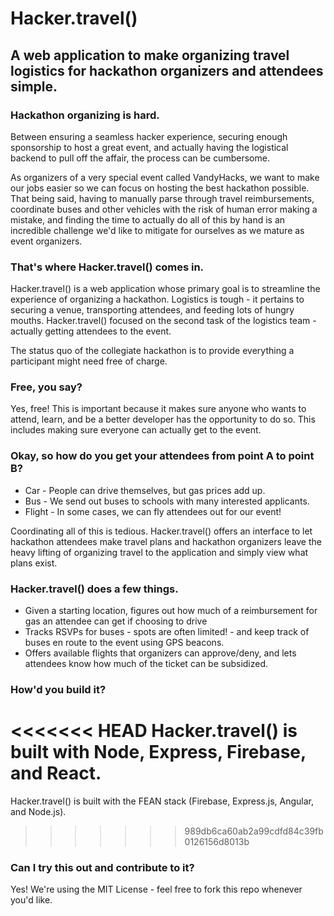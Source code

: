 # Hacker.travel()
## A web application to make organizing travel logistics for hackathon organizers and attendees simple.

### Hackathon organizing is hard.
Between ensuring a seamless hacker experience, securing enough sponsorship to host a great event, and 
actually having the logistical backend to pull off the affair, the process can be cumbersome.

As organizers of a very special event called VandyHacks, we want to make our jobs easier so we can focus
on hosting the best hackathon possible. That being said, having to manually parse through travel reimbursements,
coordinate buses and other vehicles with the risk of human error making a mistake, and finding the time
to actually do all of this by hand is an incredible challenge we'd like to mitigate for ourselves
as we mature as event organizers.

### That's where Hacker.travel() comes in.
Hacker.travel() is a web application whose primary goal is to streamline the experience of organizing a hackathon.
Logistics is tough - it pertains to securing a venue, transporting attendees, and feeding lots of hungry
mouths. Hacker.travel() focused on the second task of the logistics team - actually getting attendees to the 
event.

The status quo of the collegiate hackathon is to provide everything a participant might need free of charge.

### Free, you say?
Yes, free! This is important because it makes sure anyone who wants to attend, learn, and be a better
developer has the opportunity to do so. This includes making sure everyone can actually get to the event.

### Okay, so how do you get your attendees from point A to point B?
- Car - People can drive themselves, but gas prices add up.
- Bus - We send out buses to schools with many interested applicants.
- Flight - In some cases, we can fly attendees out for our event!

Coordinating all of this is tedious. Hacker.travel() offers an interface to let hackathon 
attendees make travel plans and hackathon organizers leave the heavy lifting of organizing
travel to the application and simply view what plans exist.

### Hacker.travel() does a few things.
- Given a starting location, figures out how much of a reimbursement for gas an attendee can get if choosing to drive
- Tracks RSVPs for buses - spots are often limited! - and keep track of buses en route to the event using GPS beacons.
- Offers available flights that organizers can approve/deny, and lets attendees know how much of the ticket can be subsidized.

### How'd you build it?
<<<<<<< HEAD
Hacker.travel() is built with Node, Express, Firebase, and React.
=======
Hacker.travel() is built with the FEAN stack (Firebase, Express.js, Angular, and Node.js).
>>>>>>> 989db6ca60ab2a99cdfd84c39fb0126156d8013b

### Can I try this out and contribute to it?
Yes! We're using the MIT License - feel free to fork this repo whenever you'd like.
